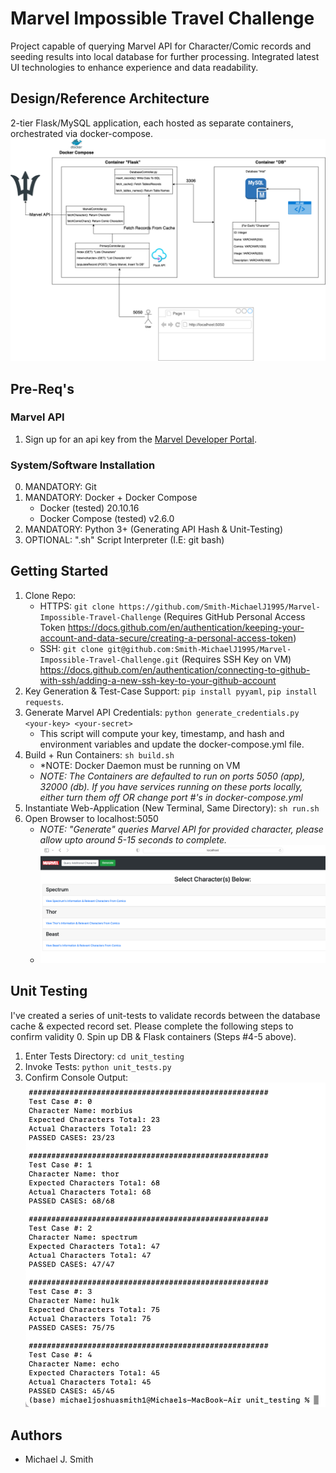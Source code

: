 # Marvel Impossible Travel Challenge
Project capable of querying Marvel API for Character/Comic records and seeding results into local database for further processing. Integrated latest UI technologies to enhance experience and data readability.

## Design/Reference Architecture
2-tier Flask/MySQL application, each hosted as separate containers, orchestrated via docker-compose.
![Reference Architecture Diagram](artifacts/arch.png?raw=true "Reference Architecture")


## Pre-Req's
### Marvel API
1. Sign up for an api key from the [Marvel Developer Portal](https://developer.marvel.com/).
### System/Software Installation 
0. MANDATORY: Git
1. MANDATORY: Docker + Docker Compose
    - Docker (tested) 20.10.16
    - Docker Compose (tested) v2.6.0
2. MANDATORY: Python 3+ (Generating API Hash & Unit-Testing)
3. OPTIONAL: ".sh" Script Interpreter (I.E: git bash)


## Getting Started
1. Clone Repo: 
    - HTTPS: `git clone https://github.com/Smith-MichaelJ1995/Marvel-Impossible-Travel-Challenge` (Requires GitHub Personal Access Token https://docs.github.com/en/authentication/keeping-your-account-and-data-secure/creating-a-personal-access-token) 
    - SSH: `git clone git@github.com:Smith-MichaelJ1995/Marvel-Impossible-Travel-Challenge.git` (Requires SSH Key on VM) https://docs.github.com/en/authentication/connecting-to-github-with-ssh/adding-a-new-ssh-key-to-your-github-account
2. Key Generation & Test-Case Support: `pip install pyyaml`, `pip install requests`.
3. Generate Marvel API Credentials: `python generate_credentials.py <your-key> <your-secret>`
    - This script will compute your key, timestamp, and hash and environment variables and update the docker-compose.yml file.
4. Build + Run Containers: `sh build.sh`
    - *NOTE: Docker Daemon must be running on VM
    - *NOTE: The Containers are defaulted to run on ports 5050 (app), 32000 (db). If you have services running on these ports locally, either turn them off OR change port #'s in docker-compose.yml*
5. Instantiate Web-Application (New Terminal, Same Directory): `sh run.sh`
6. Open Browser to localhost:5050 
   - *NOTE: "Generate" queries Marvel API for provided character, please allow upto around 5-15 seconds to complete.* 
   - ![Homepage](artifacts/homepage.png?raw=true "Homepage")

## Unit Testing
I've created a series of unit-tests to validate records between the database cache & expected record set. Please complete the following steps to confirm validity
0. Spin up DB & Flask containers (Steps #4-5 above).
1. Enter Tests Directory: `cd unit_testing`
2. Invoke Tests: `python unit_tests.py`
3. Confirm Console Output: ![Unit Test Results](artifacts/unit-tests.png?raw=true "Unit Test Results")

## Authors
 - Michael J. Smith
